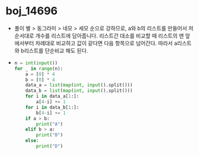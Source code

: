 # boj_14696

- 풀이
  별 > 동그라미 > 네모 > 세모 순으로 강하므로, a와 b의 리스트를 만들어서 저 순서대로 개수를 리스트에 담아줍니다. 리스트간 대소를 비교할 때 리스트의 맨 앞에서부터 차례대로 비교하고 값이 같다면 다음 항목으로 넘어간다. 따라서 a리스트와 b리스트를 단순비교 해도 된다.

- ```python
  n = int(input())
  for _ in range(n):
      a = [0] * 4
      b = [0] * 4
      data_a = list(map(int, input().split()))
      data_b = list(map(int, input().split()))
      for i in data_a[1:]:
          a[4-i] += 1
      for i in data_b[1:]:
          b[4-i] += 1
      if a > b:
          print("A")
      elif b > a:
          print("B")
      else:
          print("D")
  ```